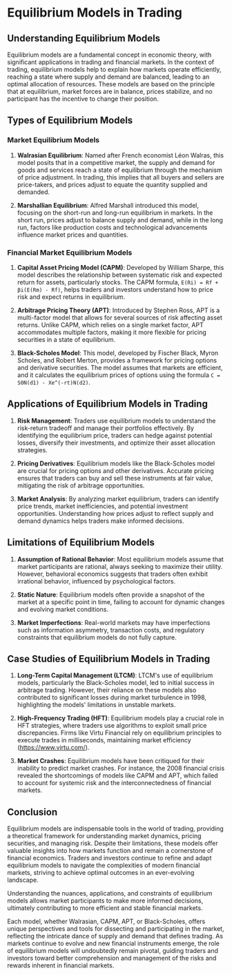 # Equilibrium Models in Trading

## Understanding Equilibrium Models

Equilibrium models are a fundamental concept in economic theory, with significant applications in trading and financial markets. In the context of trading, equilibrium models help to explain how markets operate efficiently, reaching a state where supply and demand are balanced, leading to an optimal allocation of resources. These models are based on the principle that at equilibrium, market forces are in balance, prices stabilize, and no participant has the incentive to change their position.

## Types of Equilibrium Models

### Market Equilibrium Models

1. **Walrasian Equilibrium**: Named after French economist Léon Walras, this model posits that in a competitive market, the supply and demand for goods and services reach a state of equilibrium through the mechanism of price adjustment. In trading, this implies that all buyers and sellers are price-takers, and prices adjust to equate the quantity supplied and demanded.

2. **Marshallian Equilibrium**: Alfred Marshall introduced this model, focusing on the short-run and long-run equilibrium in markets. In the short run, prices adjust to balance supply and demand, while in the long run, factors like production costs and technological advancements influence market prices and quantities.

### Financial Market Equilibrium Models

1. **Capital Asset Pricing Model (CAPM)**: Developed by William Sharpe, this model describes the relationship between systematic risk and expected return for assets, particularly stocks. The CAPM formula, `E(Ri) = Rf + βi(E(Rm) - Rf)`, helps traders and investors understand how to price risk and expect returns in equilibrium.

2. **Arbitrage Pricing Theory (APT)**: Introduced by Stephen Ross, APT is a multi-factor model that allows for several sources of risk affecting asset returns. Unlike CAPM, which relies on a single market factor, APT accommodates multiple factors, making it more flexible for pricing securities in a state of equilibrium.

3. **Black-Scholes Model**: This model, developed by Fischer Black, Myron Scholes, and Robert Merton, provides a framework for pricing options and derivative securities. The model assumes that markets are efficient, and it calculates the equilibrium prices of options using the formula `C = S0N(d1) - Xe^(-rt)N(d2)`.

## Applications of Equilibrium Models in Trading

1. **Risk Management**: Traders use equilibrium models to understand the risk-return tradeoff and manage their portfolios effectively. By identifying the equilibrium price, traders can hedge against potential losses, diversify their investments, and optimize their asset allocation strategies.

2. **Pricing Derivatives**: Equilibrium models like the Black-Scholes model are crucial for pricing options and other derivatives. Accurate pricing ensures that traders can buy and sell these instruments at fair value, mitigating the risk of arbitrage opportunities.

3. **Market Analysis**: By analyzing market equilibrium, traders can identify price trends, market inefficiencies, and potential investment opportunities. Understanding how prices adjust to reflect supply and demand dynamics helps traders make informed decisions.

## Limitations of Equilibrium Models

1. **Assumption of Rational Behavior**: Most equilibrium models assume that market participants are rational, always seeking to maximize their utility. However, behavioral economics suggests that traders often exhibit irrational behavior, influenced by psychological factors.

2. **Static Nature**: Equilibrium models often provide a snapshot of the market at a specific point in time, failing to account for dynamic changes and evolving market conditions.

3. **Market Imperfections**: Real-world markets may have imperfections such as information asymmetry, transaction costs, and regulatory constraints that equilibrium models do not fully capture.

## Case Studies of Equilibrium Models in Trading

1. **Long-Term Capital Management (LTCM)**: LTCM's use of equilibrium models, particularly the Black-Scholes model, led to initial success in arbitrage trading. However, their reliance on these models also contributed to significant losses during market turbulence in 1998, highlighting the models' limitations in unstable markets.

2. **High-Frequency Trading (HFT)**: Equilibrium models play a crucial role in HFT strategies, where traders use algorithms to exploit small price discrepancies. Firms like Virtu Financial rely on equilibrium principles to execute trades in milliseconds, maintaining market efficiency (https://www.virtu.com/).

3. **Market Crashes**: Equilibrium models have been critiqued for their inability to predict market crashes. For instance, the 2008 financial crisis revealed the shortcomings of models like CAPM and APT, which failed to account for systemic risk and the interconnectedness of financial markets.

## Conclusion

Equilibrium models are indispensable tools in the world of trading, providing a theoretical framework for understanding market dynamics, pricing securities, and managing risk. Despite their limitations, these models offer valuable insights into how markets function and remain a cornerstone of financial economics. Traders and investors continue to refine and adapt equilibrium models to navigate the complexities of modern financial markets, striving to achieve optimal outcomes in an ever-evolving landscape. 

Understanding the nuances, applications, and constraints of equilibrium models allows market participants to make more informed decisions, ultimately contributing to more efficient and stable financial markets.

Each model, whether Walrasian, CAPM, APT, or Black-Scholes, offers unique perspectives and tools for dissecting and participating in the market, reflecting the intricate dance of supply and demand that defines trading. As markets continue to evolve and new financial instruments emerge, the role of equilibrium models will undoubtedly remain pivotal, guiding traders and investors toward better comprehension and management of the risks and rewards inherent in financial markets.